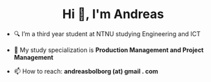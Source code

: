 <h1 align="center">Hi 👋, I'm Andreas</h1>

* 🔍 I’m a third year student at NTNU studying Engineering and ICT

* 🔭 My study specialization is **Production Management and Project Management**
* 📫 How to reach: **andreasbolborg (at) gmail . com**
